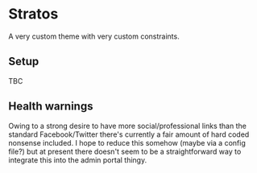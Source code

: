 # Stratos

A very custom theme with very custom constraints.

## Setup

TBC

## Health warnings

Owing to a strong desire to have more social/professional links than the standard Facebook/Twitter there's currently a fair amount of hard coded nonsense included. I hope to reduce this somehow (maybe via a config file?) but at present there doesn't seem to be a straightforward way to integrate this into the admin portal thingy.